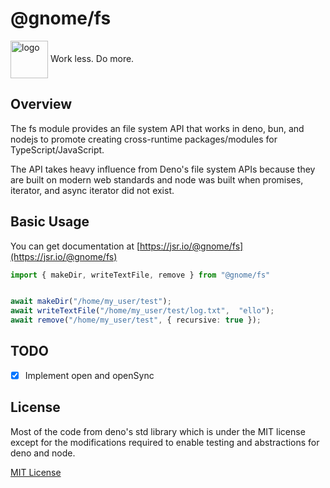 # @gnome/fs

<div height=30" vertical-align="top">
<image src="https://raw.githubusercontent.com/gnomejs/gnomejs/main/assets/icon.png"
    alt="logo" width="60" valign="middle" />
<span>Work less. Do more. </span>
</div>

## Overview

The fs module provides an file system API that works in deno,
bun, and nodejs to promote creating cross-runtime packages/modules
for TypeScript/JavaScript.  

The API takes heavy influence from Deno's file system APIs because
they are built on modern web standards and node was built when
promises, iterator, and async iterator did not exist.

## Basic Usage

You can get documentation at [https://jsr.io/@gnome/fs](https://jsr.io/@gnome/fs)

```typescript
import { makeDir, writeTextFile, remove } from "@gnome/fs"


await makeDir("/home/my_user/test");
await writeTextFile("/home/my_user/test/log.txt",  "ello");
await remove("/home/my_user/test", { recursive: true });

```

## TODO

- [X] Implement open and openSync

## License

Most of the code from deno's std library which is under the MIT license
except for the modifications required to enable testing and abstractions
for deno and node.

[MIT License](./LICENSE.md)
